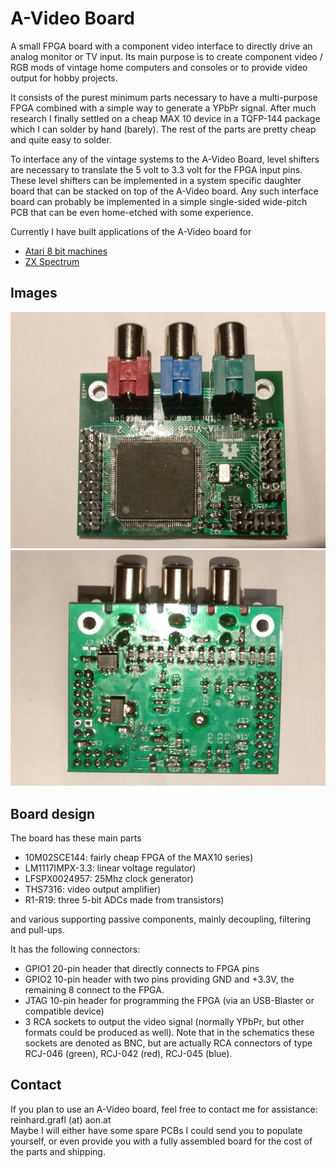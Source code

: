 # A-Video Board

A small FPGA board with a component video interface to directly drive
an analog monitor or TV input.
Its main purpose is to create component video / RGB mods of vintage
home computers and consoles or to provide video output for hobby projects.

It consists of the purest minimum parts necessary to have a multi-purpose
FPGA combined with a simple way to generate a YPbPr signal. After much research
I finally settled on a cheap MAX 10 device in a TQFP-144 package which I can 
solder by hand (barely). The rest of the parts are pretty cheap and quite easy to solder. 

To interface any of the vintage systems to the A-Video Board, level shifters
are necessary to translate the 5 volt to 3.3 volt for the FPGA input pins. These level
shifters can be implemented in a system specific daughter board that can be stacked
on top of the A-Video board. Any such interface board can probably be implemented in a 
simple single-sided wide-pitch PCB that can be even home-etched with some experience.

Currently I have built applications of the A-Video board for 
* [Atari 8 bit machines](/atarimod)
* [ZX Spectrum](/zxspectrummod)

## Images
![alt text](doc/frontside.jpg "A-Video Board front")
![alt text](doc/backside.jpg "A-Video Board back")

## Board design

The board has these main parts

* 10M02SCE144: fairly cheap FPGA of the MAX10 series)
* LM1117IMPX-3.3:   linear voltage regulator)
* LFSPX0024957:     25Mhz clock generator)
* THS7316:          video output amplifier)
* R1-R19:           three 5-bit ADCs made from transistors)

and various supporting passive components, mainly decoupling, filtering and pull-ups.

It has the following connectors:
* GPIO1  20-pin header that directly connects to FPGA pins
* GPIO2  10-pin header with two pins providing GND and +3.3V, the remaining 8 connect to the FPGA.
* JTAG   10-pin header for programming the FPGA (via an USB-Blaster or compatible device)
* 3 RCA sockets to output the video signal (normally YPbPr, but other formats could be produced as well).
 Note that in the schematics these sockets are denoted as BNC, but are actually RCA connectors of type 
 RCJ-046 (green), RCJ-042 (red), RCJ-045 (blue).

## Contact
If you plan to use an A-Video board, feel free to contact me for assistance:
reinhard.grafl (at) aon.at  
Maybe I will either have some spare PCBs I could send you to populate yourself,
or even provide you with a fully assembled board for the cost of the parts and shipping. 
